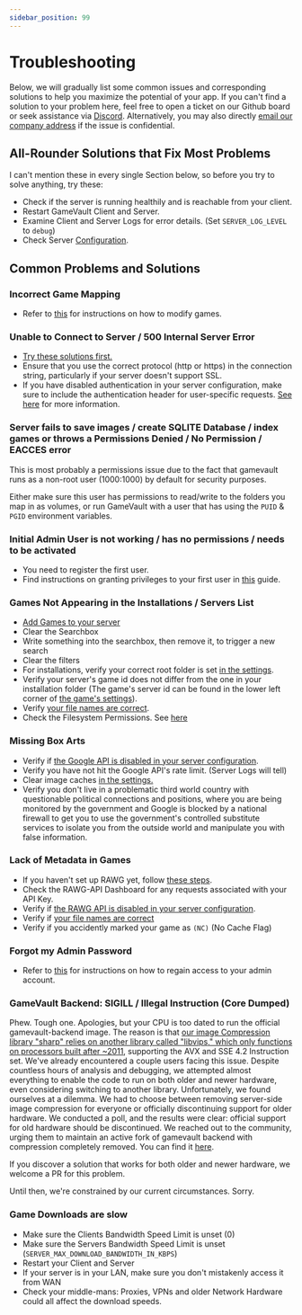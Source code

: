 ```yaml
---
sidebar_position: 99
---
```


# Troubleshooting

Below, we will gradually list some common issues and corresponding solutions to help you maximize the potential of your app. If you can't find a solution to your problem here, feel free to open a ticket on our Github board or seek assistance via [Discord](https://discord.gg/NEdNen2dSu). Alternatively, you may also directly [email our company address](mailto:contact@phalco.de) if the issue is confidential.

## All-Rounder Solutions that Fix Most Problems

I can't mention these in every single Section below, so before you try to solve anything, try these:

- Check if the server is running healthily and is reachable from your client.
- Restart GameVault Client and Server.
- Examine Client and Server Logs for error details. (Set `SERVER_LOG_LEVEL` to `debug`)
- Check Server [Configuration](./server-docs/configuration.md).

## Common Problems and Solutions

### Incorrect Game Mapping

- Refer to [this](./client-docs/how-to-use.md#modifying-games) for instructions on how to modify games.

### Unable to Connect to Server / 500 Internal Server Error

- [Try these solutions first.](#all-rounder-solutions-that-fix-most-problems)
- Ensure that you use the correct protocol (http or https) in the connection string, particularly if your server doesn't support SSL.
- If you have disabled authentication in your server configuration, make sure to include the authentication header for user-specific requests. [See here](./server-docs/configuration.md) for more information.

### Server fails to save images / create SQLITE Database / index games or throws a Permissions Denied / No Permission / EACCES error

This is most probably a permissions issue due to the fact that gamevault runs as a non-root user (1000:1000) by default for security purposes.

Either make sure this user has permissions to read/write to the folders you map in as volumes, or run GameVault with a user that has using the `PUID` & `PGID` environment variables.

### Initial Admin User is not working / has no permissions / needs to be activated

- You need to register the first user.
- Find instructions on granting privileges to your first user in [this](./server-docs/user-management.md#initial-setup) guide.

### Games Not Appearing in the Installations / Servers List

- [Add Games to your server](./server-docs/adding-games.md)
- Clear the Searchbox
- Write something into the searchbox, then remove it, to trigger a new search
- Clear the filters
- For installations, verify your correct root folder is set [in the settings](./client-docs/gui.md#data).
- Verify your server's game id does not differ from the one in your installation folder (The game's server id can be found in the lower left corner of [the game's settings](./client-docs/gui.md#game-settings)).
- Verify [your file names are correct](./server-docs/structure.md).
- Check the Filesystem Permissions. See [here](#server-fails-to-save-images--create-sqlite-database--index-games-or-throws-a-permissions-denied--no-permission--eacces-error)

### Missing Box Arts

- Verify if [the Google API is disabled in your server configuration](./server-docs/configuration.md).
- Verify you have not hit the Google API's rate limit. (Server Logs will tell)
- Clear image caches [in the settings.](./client-docs/gui.md#data)
- Verify you don't live in a problematic third world country with questionable political connections and positions, where you are being monitored by the government and Google is blocked by a national firewall to get you to use the government's controlled substitute services to isolate you from the outside world and manipulate you with false information.

### Lack of Metadata in Games

- If you haven't set up RAWG yet, follow [these steps](./server-docs/indexing-and-metadata.md#rawg-api-key).
- Check the RAWG-API Dashboard for any requests associated with your API Key.
- Verify if [the RAWG API is disabled in your server configuration](./server-docs/configuration.md).
- Verify if [your file names are correct](./server-docs/structure.md)
- Verify if you accidently marked your game as `(NC)` (No Cache Flag)

### Forgot my Admin Password

- Refer to [this](./server-docs/user-management#recovering-access-to-admin-user-after-password-loss) for instructions on how to regain access to your admin account.

### GameVault Backend: SIGILL / Illegal Instruction (Core Dumped)

Phew. Tough one. Apologies, but your CPU is too dated to run the official gamevault-backend image. The reason is that [our image Compression library "sharp" relies on another library called "libvips," which only functions on processors built after ~2011](https://github.com/lovell/sharp/issues/3743), supporting the AVX and SSE 4.2 Instruction set. We've already encountered a couple users facing this issue. Despite countless hours of analysis and debugging, we attempted almost everything to enable the code to run on both older and newer hardware, even considering switching to another library. Unfortunately, we found ourselves at a dilemma. We had to choose between removing server-side image compression for everyone or officially discontinuing support for older hardware. We conducted a poll, and the results were clear: official support for old hardware should be discontinued. We reached out to the community, urging them to maintain an active fork of gamevault backend with compression completely removed. You can find it [here](license-contribute.md#gamevault-backend).

If you discover a solution that works for both older and newer hardware, we welcome a PR for this problem.

Until then, we're constrained by our current circumstances. Sorry.

### Game Downloads are slow

- Make sure the Clients Bandwidth Speed Limit is unset (0)
- Make sure the Servers Bandwidth Speed Limit is unset (`SERVER_MAX_DOWNLOAD_BANDWIDTH_IN_KBPS`)
- Restart your Client and Server
- If your server is in your LAN, make sure you don't mistakenly access it from WAN
- Check your middle-mans: Proxies, VPNs and older Network Hardware could all affect the download speeds.
